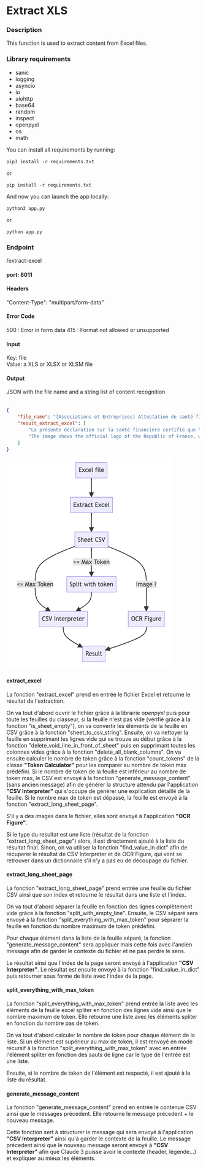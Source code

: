 # Extract XLS

### Description

This function is used to extract content from Excel files.

### Library requirements

* sanic
* logging
* asyncio
* io
* aiohttp
* base64
* random
* inspect
* openpyxl
* os
* math

You can install all requirements by running:

```agsl
pip3 install -r requirements.txt
```

or

```agsl
pip install -r requirements.txt
```

And now you can launch the app locally:

```agsl
python3 app.py
```

or

```agsl
python app.py
```

### Endpoint

/extract-excel

#### port: 8011

#### Headers

"Content-Type": "multipart/form-data"

#### Error Code

500 : Error in form data
415 : Format not allowed or unsupported

#### Input

Key: file  
Value: a XLS or XLSX or XLSM file

#### Output

JSON with the file name and a string list of content recognition

```json

{
    "file_name": "[Associations et Entreprises] Attestation de santé financière.xlsx",
    "result_extract_excel": [
        "La présente déclaration sur la santé financière certifie que la structure représentée par le signataire légal ou dûment habilité n'est pas une entreprise en difficulté au sens de la réglementation communautaire.\n\nSelon les informations fournies, la structure :\n\n- n'est pas une entreprise en difficulté au sens de la réglementation communautaire.\n\nOu, si la structure est une entreprise en difficulté :\n\n- est devenue une entreprise en difficulté au sens de la réglementation communautaire entre le 01/01/2020 et le 30/06/2021.\n- est devenue une entreprise en difficulté au sens de la réglementation communautaire après le 30/06/2021.\n\nSi la structure est une micro ou petite entreprise, elle :\n\n- est devenue en difficulté avant le 31/12/2021 et ne fait pas l'objet d'une procédure collective d'insolvabilité en vertu du droit national (sauvegarde, redressement ou liquidation judiciaires) ET n'a pas bénéficié d'une aide au sauvetage ou d'une aide à la restructuration.\n\nLa déclaration a été faite à [Lieu] le [Date].",
        "The image shows the official logo of the Republic of France, which consists of the French national flag (blue, white, and red vertical stripes) and the text \"REPUBLIQUE FRANCAISE\" (French Republic) below it. The text also includes the French national motto \"Liberté, Égalité, Fraternité\" (Liberty, Equality, Fraternity). 1. The image shows the official logo of the Republic of France.\n2. The logo consists of the French national flag, which has three vertical stripes in the colors blue, white, and red.\n3. The text \"REPUBLIQUE FRANCAISE\" (French Republic) is displayed below the flag.\n4. The French national motto \"Liberté, Égalité, Fraternité\" (Liberty, Equality, Fraternity) is also included in the logo. Extracting the knowledge from this image was relatively straightforward, as the logo clearly displays the key elements of the French national identity, including the flag, the country name, and the national motto. The information contained in the image is direct and easily identifiable, making the knowledge extraction task simple and straightforward."
    ]
}
```

![alt text](<Graph/ExtractXLS_graph.png>)

#### extract_excel

La fonction "extract_excel" prend en entrée le fichier Excel et retourne le résultat de l'extraction. 

On va tout d'abord ouvrir le fichier grâce à la librairie _openpyxl_ puis pour toute les feuilles du classeur, si la feuille n'est pas vide (vérifié grâce à la fonction "is_sheet_empty"), on va convertir les éléments de la feuille en CSV grâce à la fonction "sheet_to_csv_string". Ensuite, on va nettoyer la feuille en supprimant les lignes vide qui se trouve au début grâce à la fonction "delete_void_line_in_front_of_sheet" puis en supprimant toutes les colonnes vides grâce à la fonction "delete_all_blank_columns". On va ensuite calculer le nombre de token grâce à la fonction "count_tokens" de la classe **"Token Calculator"** pour les comparer au nombre de token max prédéfini. Si le nombre de token de la feuille est inférieur au nombre de token max, le CSV est envoyé à la fonction "generate_message_content" (sans ancien message) afin de générer la structure attendu par l'application **"CSV Interpreter"** qui s'occupe de générer une explication détaillé de la feuille. Si le nombre max de token est dépassé, la feuille est envoyé à la fonction "extract_long_sheet_page".

S'il y a des images dans le fichier, elles sont envoyé à l'application **"OCR Figure"**.

Si le type du resultat est une liste (résultat de la fonction "extract_long_sheet_page") alors, il est directement ajouté à la liste du résultat final. Sinon, on va utiliser la fonction "find_value_in dict" afin de récuperer le résultat de CSV Interpreter et de OCR Figure, qui vont se retrouver dans un dictionnaire s'il n'y a pas eu de découpage du fichier. 

#### extract_long_sheet_page

La fonction "extract_long_sheet_page" prend entrée une feuille du fichier CSV ainsi que son index et retourne le résultat dans une liste et l'index. 

On va tout d'abord séparer la feuille en fonction des lignes complètement vide grâce à la fonction "split_with_empty_line". Ensuite, le CSV séparé sera envoyé à la fonction "split_everything_with_max_token" pour séprarer la feuille en fonction du nombre maximum de token prédéfini. 

Pour chaque élément dans la liste de la feuille séparé, la fonction "generate_message_content" sera appliquer mais cette fois avec l'ancien message afin de garder le contexte du fichier et ne pas perdre le sens. 

Le résultat ainsi que l'index de la page seront envoyé à l'application **"CSV Interpreter"**. Le résultat est ensuite envoyé à la fonction "find_value_in_dict" puis retourner sous forme de liste avec l'index de la page. 

#### split_everything_with_max_token

La fonction "split_everything_with_max_token" prend entrée la liste avec les éléments de la feuille excel spliter en fonction des lignes vide ainsi que le nombre maximum de token. Elle retourne une liste avec les éléments spliter en fonction du nombre pas de token. 

On va tout d'abord calculer le nombre de token pour chaque élément de la liste. Si un élément est supérieur au max de token, il est renvoyé en mode récursif à la fonction "split_everything_with_max_token" avec en entrée l'élément spliter en fonction des sauts de ligne car le type de l'entrée est une liste. 

Ensuite, si le nombre de token de l'élément est respecté, il est ajouté à la liste du résultat.

#### generate_message_content

La fonction "generate_message_content" prend en entrée le contenue CSV ainsi que le messages précedent. Elle retourne le message précedent + le nouveau message. 

Cette fonction sert à structurer le message qui sera envoyé à l'application **"CSV Interpreter"** ainsi qu'à garder le contexte de la feuille. Le message précedent ainsi que le nouveau message seront envoyé à **"CSV Interpreter"** afin que Claude 3 puisse avoir le contexte (header, légende...) et expliquer au mieux les éléments. 

